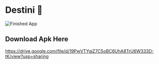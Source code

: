 # Destini 🤔

![Finished App](https://github.com/londonappbrewery/Images/blob/master/Destini.gif)

## Download Apk Here

https://drive.google.com/file/d/19PwVTYgjZ7C5oBC6UhA8TrU6W333D-tK/view?usp=sharing